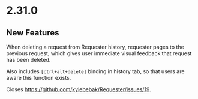 # 2.31.0

## New Features

When deleting a request from Requester history, requester pages to the previous request, which gives user immediate visual feedback that request has been deleted.

Also includes `[ctrl+alt+delete]` binding in history tab, so that users are aware this function exists.

Closes <https://github.com/kylebebak/Requester/issues/19>.
